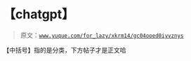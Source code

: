 # 【chatgpt】

> 原文：[`www.yuque.com/for_lazy/xkrm14/gc04ooed0iyvznys`](https://www.yuque.com/for_lazy/xkrm14/gc04ooed0iyvznys)

【中括号】指的是分类，下方帖子才是正文哈


